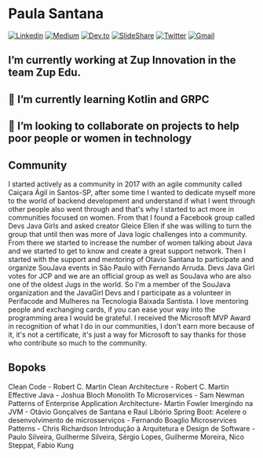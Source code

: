 

<!--
**psanrosa13/psanrosa13** is a ✨ _special_ ✨ repository because its `README.md` (this file) appears on your GitHub profile.

Here are some ideas to get you started:

- 🔭 I’m currently working on ...
- 🌱 I’m currently learning ...
- 👯 I’m looking to collaborate on ...
- 🤔 I’m looking for help with ...
- 💬 Ask me about ...
- 📫 How to reach me: ...
- 😄 Pronouns: ...
- ⚡ Fun fact: ...
-->

# Paula Santana

[![Linkedin](https://img.shields.io/badge/LinkedIn-blue?style=for-the-badge&logo=Linkedin)](https://www.linkedin.com/in/paula-macedo-santana-dev/)
[![Medium](https://img.shields.io/badge/Medium-black?style=for-the-badge&logo=Medium)](https://medium.com/@paulasantana)
[![Dev.to](https://img.shields.io/badge/Dev.To-Profile-lightgrey)](https://dev.to/psanrosa13)
[![SlideShare](https://img.shields.io/badge/SlideShare-Profile-orange)](https://dev.to/psanrosa13)
[![Twitter](https://img.shields.io/badge/Twitter-Profile-blue)](https://www2.slideshare.net/PaulaSantana12)
[![Gmail](https://img.shields.io/badge/-Gmail-c14438?style=for-the-badge&logo=Gmail&logoColor=white&link=mailto:psanrosa13@gmail.com)](mailto:psanrosa13@gmail.com)

## I’m currently working at Zup Innovation in the team Zup Edu.
## 🌱 I’m currently learning Kotlin and GRPC
## 👯 I’m looking to collaborate on projects to help poor people or  women in technology

## Community
I started actively as a community in 2017 with an agile community called Caiçara Ágil in Santos-SP, after some time I wanted to dedicate myself more to the world of backend development and understand if what I went through other people also went through and that's why I started to act more in communities focused on women.
From that I found a Facebook group called Devs Java Girls and asked creator Gleice Ellen if she was willing to turn the group that until then was more of Java logic challenges into a community. From there we started to increase the number of women talking about Java and we started to get to know and create a great support network.
Then I started with the support and mentoring of Otavio Santana to participate and organize SouJava events in São Paulo with Fernando Arruda.
Devs Java Girl votes for JCP and we are an official group as well as SouJava who are also one of the oldest Jugs in the world.
So I'm a member of the SouJava organization and the JavaGirl Devs and I participate as a volunteer in Perifacode and Mulheres na Tecnologia Baixada Santista.
I love mentoring people and exchanging cards, if you can ease your way into the programming area I would be grateful.
I received the Microsoft MVP Award in recognition of what I do in our communities, I don't earn more because of it, it's not a certificate, it's just a way for Microsoft to say thanks for those who contribute so much to the community.

## Bopoks 

Clean Code - Robert C. Martin
Clean Architecture -  Robert C. Martin
Effective Java - Joshua Bloch 
Monolith To Microservices -  Sam Newman
Patterns of Enterprise Application Architecture- Martin Fowler 
Imergindo na JVM - Otávio Gonçalves de Santana e Raul Libório
Spring Boot: Acelere o desenvolvimento de microsserviços -  Fernando Boaglio
Microservices Patterns - Chris Richardson 
Introdução à Arquitetura e Design de Software - Paulo Silveira, Guilherme Silveira, Sérgio Lopes, Guilherme Moreira, Nico Steppat, Fabio Kung


